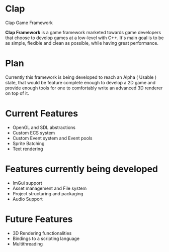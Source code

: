# Clap
Clap Game Framework

**Clap Framework** is a game framework marketed towards game developers that choose to develop games at a low-level with C++. It's main goal is to be as simple, flexible and clean as possible, while having great performance.

# Plan

Currently this framework is being developed to reach an Alpha ( Usable ) state, that would be feature complete enough to develop a 2D game and provide enough tools for one to comfortably write an advanced 3D renderer on top of it.

# Current Features
* OpenGL and SDL abstractions
* Custom ECS system
* Custom Event system and Event pools
* Sprite Batching
* Text rendering

# Features currently being developed
* ImGui support
* Asset management and File system
* Project structuring and packaging
* Audio Support


# Future Features
* 3D Rendering functionalities
* Bindings to a scripting language
* Multithreading
